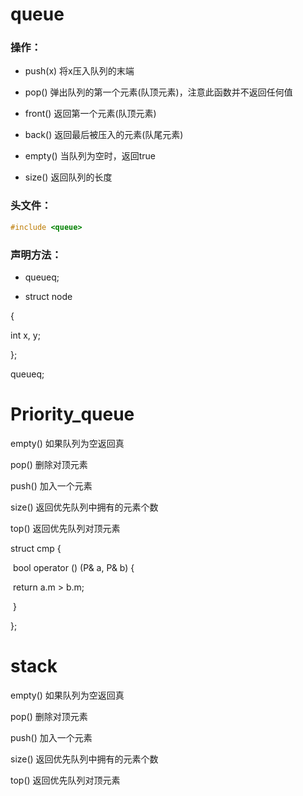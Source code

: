 # queue

### 操作：

- push(x) 将x压入队列的末端

- pop() 弹出队列的第一个元素(队顶元素)，注意此函数并不返回任何值

- front() 返回第一个元素(队顶元素)

- back() 返回最后被压入的元素(队尾元素)

- empty() 当队列为空时，返回true

- size() 返回队列的长度

### 头文件：

```c++
#include <queue>
```

### 声明方法：

- queue<int>q;

- struct node

{   

  int x, y;

};

queue<node>q;



# Priority_queue

empty() 如果队列为空返回真

pop() 删除对顶元素

push() 加入一个元素

size() 返回优先队列中拥有的元素个数

top() 返回优先队列对顶元素

 struct cmp {

​    bool operator () (P& a, P& b) {

​        return a.m > b.m;

​    }

};



# stack

empty() 如果队列为空返回真

pop() 删除对顶元素

push() 加入一个元素

size() 返回优先队列中拥有的元素个数

top() 返回优先队列对顶元素